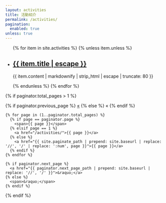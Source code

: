 ```yaml
---
layout: activities
title: 活動紹介
permalink: /activities/
pagination: 
  enabled: true
unless: true
---
```

<section>
  <ul class="list">
  {% for item in site.activities %}
  {% unless item.unless %}
    <li>
      <h2>
        <a class="link" href="{{ item.url | relative_url }}">{{ item.title | escape }}</a>
      </h2>
      <p class="meta">
        {{ item.content | markdownify | strip_html | escape | truncate: 80 }}
      </p>
    </li>
  {% endunless %}
  {% endfor %}
  </ul>
    
  {% if paginator.total_pages > 1 %}
  <div class="pagination">
    {% if paginator.previous_page %}
      <a href="{{ paginator.previous_page_path | prepend: site.baseurl | replace: '//', '/' }}">&laquo;</a>
    {% else %}
      <span>&laquo;</span>
    {% endif %}
    
    {% for page in (1..paginator.total_pages) %}
      {% if page == paginator.page %}
        <span>{{ page }}</span>
      {% elsif page == 1 %}
        <a href="/activities/">{{ page }}</a>
      {% else %}
        <a href="{{ site.paginate_path | prepend: site.baseurl | replace: '//', '/' | replace: ':num', page }}">{{ page }}</a>
      {% endif %}
    {% endfor %}
      
    {% if paginator.next_page %}
      <a href="{{ paginator.next_page_path | prepend: site.baseurl | replace: '//', '/' }}">&raquo;</a>
    {% else %}
      <span>&raquo;</span>
    {% endif %}
  </div>
  {% endif %}
</section>
